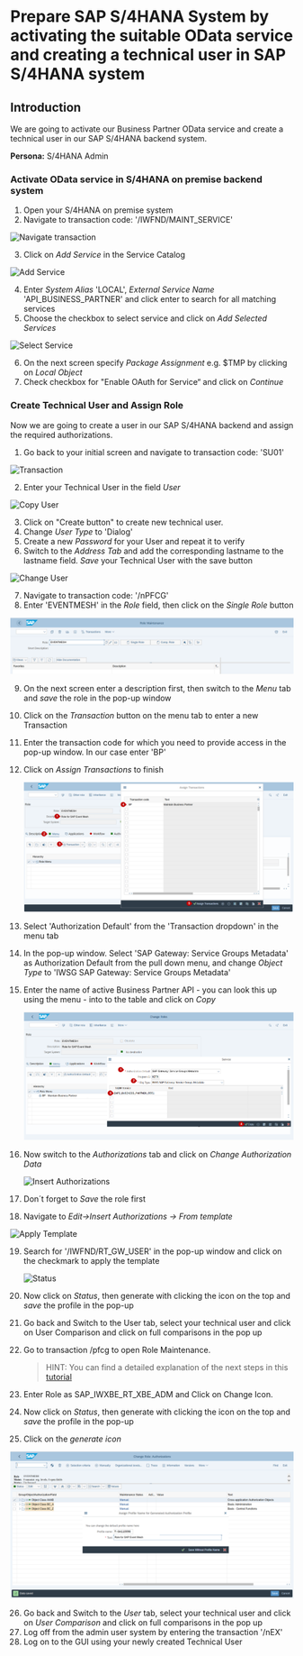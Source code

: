 # Prepare SAP S/4HANA System by activating the suitable OData service and creating a technical user in SAP S/4HANA system 

## Introduction

We are going to activate our Business Partner OData service and create a technical user in our SAP S/4HANA backend system.

**Persona:** S/4HANA Admin

### Activate OData service in S/4HANA on premise backend system

1.	Open your S/4HANA on premise system
2.	Navigate to transaction code: '/IWFND/MAINT_SERVICE'

   ![Navigate transaction](./images/configure-oData-Service-1.png)

3.	Click on *Add Service* in the Service Catalog

   ![Add Service](./images/configure-oData-Service-2.png)

4.	Enter *System Alias* 'LOCAL',  *External Service Name* 'API_BUSINESS_PARTNER' and click enter to search for all matching services
5.	Choose the checkbox to select service and click on *Add Selected Services*

   ![Select Service](./images/configure-odata-Service-3.png)
   
6.	On the next screen specify *Package Assignment* e.g. $TMP by clicking on *Local Object*
7.	Check checkbox for "Enable OAuth for Service“ and click on *Continue*

   
### Create Technical User and Assign Role

Now we are going to create a user in our SAP S/4HANA backend and assign the required authorizations. 

1.	Go back to your initial screen and navigate to transaction code: 'SU01'

   ![Transaction](./images/configure-oData-Service-5.png)
   
2.	Enter your Technical User in the field *User*


   ![Copy User](./images/configure-oData-Service-6.png)
   
3.	Click on "Create button" to create new technical user. 
4.	Change *User Type* to 'Dialog'
5.	Create a new *Password* for your User and repeat it to verify
6.	Switch to the *Address Tab* and add the corresponding lastname to the lastname field. *Save* your Technical User with the save button

   ![Change User](./images/configure-oData-Service-7.png)

7.	Navigate to transaction code: '/nPFCG'
8.	Enter 'EVENTMESH' in the *Role* field, then click on the *Single Role* button

 ![Assign Transaction](./images/configure-oData-Service-8.png)

9.	On the next screen enter a description first, then switch to the *Menu* tab and *save* the role in the pop-up window
10.	Click on the *Transaction* button on the menu tab to enter a new Transaction
11.	Enter the transaction code for which you need to provide access in the pop-up window. In our case enter 'BP'
12.	Click on *Assign Transactions* to finish

     ![Business Partner](./images/configure-oData-Service-9.png)
   
13.	Select 'Authorization Default' from the 'Transaction dropdown' in the menu tab
14.	In the pop-up window. Select 'SAP Gateway: Service Groups Metadata' as Authorization Default from the pull down menu, and change *Object Type* to 'IWSG SAP Gateway: Service Groups Metadata'
15.	 Enter the name of active Business Partner API - you can look this up using the menu - into to the table and click on *Copy*
   
      ![Change Authorizations](./images/configure-oData-Service-10.png)
   
16.	Now switch to the *Authorizations* tab and click on *Change Authorization Data* 

    ![Insert Authorizations](./images/configure-oData-Service-12.png)
   
17.	Don´t forget to *Save* the role first
18.	Navigate to *Edit->Insert Authorizations -> From template*

![Apply Template](./images/configure-oData-Service-14.png)

19.	Search for '/IWFND/RT_GW_USER' in the pop-up window and click on the checkmark to apply the template

      ![Status](./images/configure-oData-Service-15.png)
20.	Now click on *Status*, then generate with clicking the icon on the top and *save* the profile in the pop-up
21.	Go back and Switch to the User tab, select your technical user and click on User Comparison and click on full comparisons in the pop up

22.	Go to transaction /pfcg to open Role Maintenance. 
      > HINT: You can find a detailed explanation of the next steps in this [tutorial](https://pages.github.tools.sap/CPES/CPAppDevelopment-dev/S4HANA_event_setup_2020/)
   
23.	Enter Role as SAP_IWXBE_RT_XBE_ADM and Click on Change Icon.
24.	Now click on *Status*, then generate with clicking the icon on the top and *save* the profile in the pop-up
25.	Click on the *generate icon*

   ![Generate Icon](./images/configure-oData-Service-16.png)
   
26.	Go back and Switch to the *User* tab, select your technical user and click on *User Comparison* and click on full comparisons in the pop up   
27.	Log off from the admin user system by entering the transaction '/nEX'
28.	Log on to the GUI using your newly created Technical User

